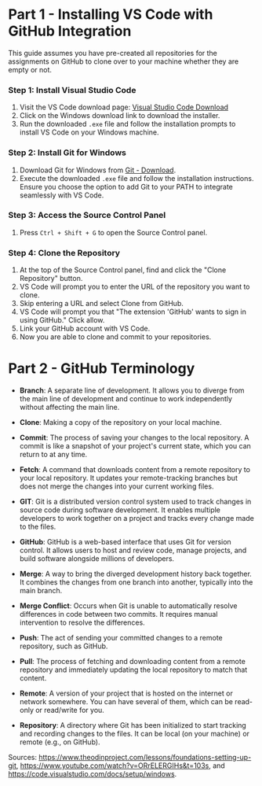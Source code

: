 # Part 1 - Installing VS Code with GitHub Integration

This guide assumes you have pre-created all repositories for the assignments on GitHub to clone over to your machine whether they are empty or not.

### Step 1: Install Visual Studio Code

1. Visit the VS Code download page: [Visual Studio Code Download](https://code.visualstudio.com/download)
2. Click on the Windows download link to download the installer.
3. Run the downloaded `.exe` file and follow the installation prompts to install VS Code on your Windows machine.

### Step 2: Install Git for Windows

1. Download Git for Windows from [Git - Download](https://git-scm.com/download/win).
2. Execute the downloaded `.exe` file and follow the installation instructions. Ensure you choose the option to add Git to your PATH to integrate seamlessly with VS Code.

### Step 3: Access the Source Control Panel

1. Press `Ctrl + Shift + G` to open the Source Control panel.

### Step 4: Clone the Repository

1. At the top of the Source Control panel, find and click the "Clone Repository" button.
2. VS Code will prompt you to enter the URL of the repository you want to clone.
3. Skip entering a URL and select Clone from GitHub.
4. VS Code will prompt you that "The extension 'GitHub' wants to sign in using GitHub." Click allow.
5. Link your GitHub account with VS Code.
6. Now you are able to clone and commit to your repositories.

# Part 2 - GitHub Terminology

- **Branch**: A separate line of development. It allows you to diverge from the main line of development and continue to work independently without affecting the main line.

- **Clone**: Making a copy of the repository on your local machine. 

- **Commit**: The process of saving your changes to the local repository. A commit is like a snapshot of your project's current state, which you can return to at any time.

- **Fetch**: A command that downloads content from a remote repository to your local repository. It updates your remote-tracking branches but does not merge the changes into your current working files.

- **GIT**: Git is a distributed version control system used to track changes in source code during software development. It enables multiple developers to work together on a project and tracks every change made to the files.

- **GitHub**: GitHub is a web-based interface that uses Git for version control. It allows users to host and review code, manage projects, and build software alongside millions of developers.

- **Merge**: A way to bring the diverged development history back together. It combines the changes from one branch into another, typically into the main branch.

- **Merge Conflict**: Occurs when Git is unable to automatically resolve differences in code between two commits. It requires manual intervention to resolve the differences.

- **Push**: The act of sending your committed changes to a remote repository, such as GitHub. 

- **Pull**: The process of fetching and downloading content from a remote repository and immediately updating the local repository to match that content. 

- **Remote**: A version of your project that is hosted on the internet or network somewhere. You can have several of them, which can be read-only or read/write for you.

- **Repository**: A directory where Git has been initialized to start tracking and recording changes to the files. It can be local (on your machine) or remote (e.g., on GitHub).

Sources: https://www.theodinproject.com/lessons/foundations-setting-up-git, https://www.youtube.com/watch?v=ORrELERGIHs&t=103s, and https://code.visualstudio.com/docs/setup/windows.